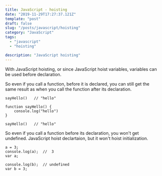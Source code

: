 ```yaml
---
title: JavaScript - hoisting
date: "2019-11-29T17:27:37.121Z"
template: "post"
draft: false
slug: "/posts/javascript/hoisting"
category: "JavaScript"
tags:
  - "javascript"
  - "hoisting"

description: "JavaScript hoisting"
---
```


With JavaScript hoisting, or since JavaScript hoist variables, variables can be used before declaration.

So even if you call a function, before it is declared, you can still get the same result as when you call the function after its declaration.

```
sayHello()   // "hello"

function sayHello() {
    console.log("hello")
}

sayHello()   // "hello"
```

So even if you call a function before its declaration, you won't get undefined.
JavaScript hoist declartaion, but it won't hoist initialization.

```
a = 3;
console.log(a);  //  3
var a;

console.log(b);  // undefined
var b = 3;
```
